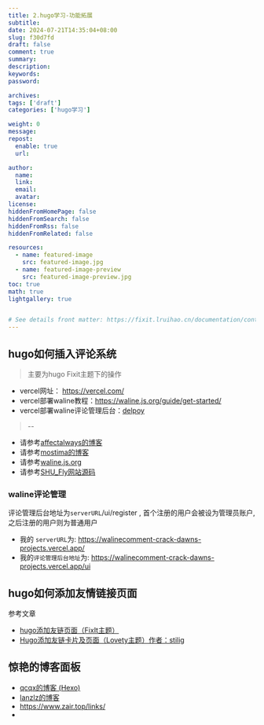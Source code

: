 ```yaml
---
title: 2.hugo学习-功能拓展
subtitle:
date: 2024-07-21T14:35:04+08:00
slug: f30d7fd
draft: false
comment: true
summary:
description:
keywords:
password:

archives:
tags: ['draft']
categories: ['hugo学习']

weight: 0
message:
repost:
  enable: true
  url:

author:
  name:
  link:
  email:
  avatar:
license:
hiddenFromHomePage: false
hiddenFromSearch: false
hiddenFromRss: false
hiddenFromRelated: false

resources:
  - name: featured-image
    src: featured-image.jpg
  - name: featured-image-preview
    src: featured-image-preview.jpg
toc: true
math: true
lightgallery: true


# See details front matter: https://fixit.lruihao.cn/documentation/content-management/introduction/#front-matter
---
```


<!--more-->



## hugo如何插入评论系统
> 主要为hugo Fixit主题下的操作
+ vercel网址： https://vercel.com/
+ vercel部署waline教程：https://waline.js.org/guide/get-started/
+ vercel部署waline评论管理后台：[delpoy](https://vercel.com/new/clone?repository-url=https%3A%2F%2Fgithub.com%2Fwalinejs%2Fwaline%2Ftree%2Fmain%2Fexample)
>--
+ 请参考[affectalways的博客](https://affectalways.github.io/hugo_comment/)
+ 请参考[mostima的博客](https://mostima.blog/blog/waline-comment-system/#%E8%AF%84%E8%AE%BA%E7%AE%A1%E7%90%86%E5%90%8E%E5%8F%B0)
+ 请参考[waline.js.org](https://waline.js.org/guide/get-started/)
+ 请参考[SHU_Fly网站源码](https://github.com/shuosc/fly/)




### waline评论管理
评论管理后台地址为`serverURL`/ui/register , 首个注册的用户会被设为管理员账户, 之后注册的用户则为普通用户

+ 我的 `serverURL`为: https://walinecomment-crack-dawns-projects.vercel.app/
+ 我的`评论管理后台地址`为: https://walinecomment-crack-dawns-projects.vercel.app/ui



## hugo如何添加友情链接页面
参考文章
+ [hugo添加友链页面（FixIt主题）](https://fixit.lruihao.cn/documentation/content-management/friend-links/)
+ [ Hugo添加友链卡片及页面（Lovety主题）作者：stilig](https://stilig.me/posts/add-friend/)



## 惊艳的博客面板
+ [qcqx的博客 (Hexo)](https://www.qcqx.cn/)
+ [lanzlz的博客](https://www.lanzlz.cn/)
+ https://www.zair.top/links/
+ 

